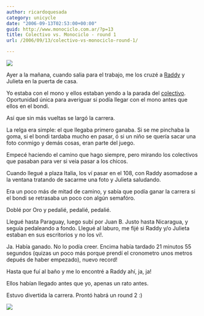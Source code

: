 ```yaml
---
author: ricardoquesada
category: unicycle
date: "2006-09-13T02:53:00+00:00"
guid: http://www.monociclo.com.ar/?p=13
title: Colectivo vs. Monociclo - round 1
url: /2006/09/13/colectivo-vs-monociclo-round-1/

---
```

![](http://photos1.blogger.com/blogger2/5806/4075/200/Colectivo-045-01-colectivazo.jpg)

Ayer a la mañana, cuando salia para el trabajo, me los cruzé a [Raddy](http://community.corest.com/%7Eraddy/)
y Julieta en la puerta de casa.

Yo estaba con el mono y ellos estaban yendo a la parada del [colectivo](http://www.busarg.com.ar/).
Oportunidad única para averiguar si podía llegar con el mono antes que ellos en el bondi.

Así que sin más vueltas se largó la carrera.

La relga era simple: el que llegaba primero ganaba.
Si se me pinchaba la goma, si el bondi tardaba mucho en pasar, ó si un niño
se quería sacar una foto conmigo y demás cosas, eran parte del juego.  

Empecé haciendo el camino que hago siempre, pero mirando los colectivos que
pasaban para ver si veia pasar a los chicos.

Cuando llegué a plaza Italia, los ví pasar en el 108, con Raddy asomadose a la
ventana tratando de sacarme una foto y Julieta saludando.

Era un poco más de mitad de camino, y sabía que podía ganar la carrera si el
bondi se retrasaba un poco con algún semafóro.

Doblé por Oro y pedalié, pedalié, pedalié.

Llegué hasta Paraguay, luego subí por Juan B. Justo hasta Nicaragua,
y seguía pedaleando a fondo. Llegué al laburo, me fijé si Raddy y/o Julieta
estaban en sus escritorios y no los vi!.

Ja. Había ganado. No lo podía creer.
Encima había tardado 21 minutos 55 segundos
(quizas un poco más porque prendí el cronometro unos metros depués de haber empezado), nuevo record!

Hasta que fuí al baño y me lo encontré a Raddy ahí, ja, ja!

Ellos habían llegado antes que yo, apenas un rato antes.  

Estuvo divertida la carrera. Prontó habrá un round 2 :)  

[![](http://photos1.blogger.com/blogger2/5806/4075/200/de%20casa%20a%20core2.png)](http://photos1.blogger.com/blogger2/5806/4075/1600/de%20casa%20a%20core2.png)
